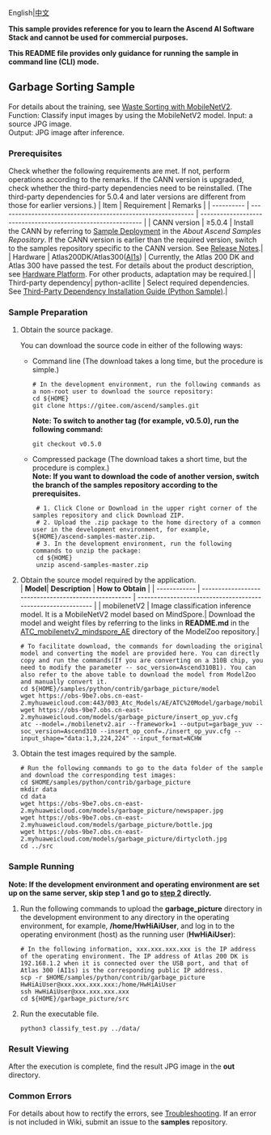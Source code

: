 English|[中文](README_CN.md) 

**This sample provides reference for you to learn the Ascend AI Software Stack and cannot be used for commercial purposes.**

**This README file provides only guidance for running the sample in command line (CLI) mode.**

## Garbage Sorting Sample
For details about the training, see [Waste Sorting with MobileNetV2](https://gitee.com/ascend/samples/wikis/MobileNetV2%E5%9E%83%E5%9C%BE%E5%88%86%E7%B1%BB?sort_id=3404387).    
Function: Classify input images by using the MobileNetV2 model. 
Input: a source JPG image.  
Output: JPG image after inference.

### Prerequisites
Check whether the following requirements are met. If not, perform operations according to the remarks. If the CANN version is upgraded, check whether the third-party dependencies need to be reinstalled. (The third-party dependencies for 5.0.4 and later versions are different from those for earlier versions.)
| Item      | Requirement                                                        | Remarks                                                        |
| ---------- | ------------------------------------------------------------ | ------------------------------------------------------------ |
| CANN version  | ≥5.0.4                                                     | Install the CANN by referring to [Sample Deployment](https://gitee.com/ascend/samples#%E5%AE%89%E8%A3%85) in the *About Ascend Samples Repository*. If the CANN version is earlier than the required version, switch to the samples repository specific to the CANN version. See [Release Notes](https://gitee.com/ascend/samples/blob/master/README.md).|
| Hardware  | Atlas200DK/Atlas300([AI1s](https://support.huaweicloud.com/en-us/productdesc-ecs/ecs_01_0047.html#ecs_01_0047__section78423209366)) | Currently, the Atlas 200 DK and Atlas 300 have passed the test. For details about the product description, see [Hardware Platform](https://ascend.huawei.com/en/#/hardware/product). For other products, adaptation may be required.|
| Third-party dependency| python-acllite                                               | Select required dependencies. See [Third-Party Dependency Installation Guide (Python Sample)](https://gitee.com/ascend/samples/tree/master/python/environment).|

### Sample Preparation

1. Obtain the source package.

   You can download the source code in either of the following ways:  
    - Command line (The download takes a long time, but the procedure is simple.)
       ```    
       # In the development environment, run the following commands as a non-root user to download the source repository:   
       cd ${HOME}     
       git clone https://gitee.com/ascend/samples.git
       ```
       **Note: To switch to another tag (for example, v0.5.0), run the following command:**
       ```
       git checkout v0.5.0
       ```
    - Compressed package (The download takes a short time, but the procedure is complex.)  
       **Note: If you want to download the code of another version, switch the branch of the samples repository according to the prerequisites.**  
       
       ``` 
        # 1. Click Clone or Download in the upper right corner of the samples repository and click Download ZIP.   
        # 2. Upload the .zip package to the home directory of a common user in the development environment, for example, ${HOME}/ascend-samples-master.zip.    
        # 3. In the development environment, run the following commands to unzip the package:    
        cd ${HOME}    
        unzip ascend-samples-master.zip
       ```

2. Obtain the source model required by the application.   
    | **Model**| **Description**                                        | **How to Obtain**                                            |
    | ------------ | ---------------------------------------------------- | ------------------------------------------------------------ |
    | mobilenetV2  | Image classification inference model. It is a MobileNetV2 model based on MindSpore.| Download the model and weight files by referring to the links in **README.md** in the [ATC_mobilenetv2_mindspore_AE](https://gitee.com/ascend/ModelZoo-TensorFlow/tree/master/TensorFlow/contrib/cv/garbage_classification/ATC_mobilenetv2_mindspore_AE) directory of the ModelZoo repository.|
    ```
    # To facilitate download, the commands for downloading the original model and converting the model are provided here. You can directly copy and run the commands(If you are converting on a 310B chip, you need to modify the parameter -- soc_version=Ascend310B1). You can also refer to the above table to download the model from ModelZoo and manually convert it.    
    cd ${HOME}/samples/python/contrib/garbage_picture/model    
    wget https://obs-9be7.obs.cn-east-2.myhuaweicloud.com:443/003_Atc_Models/AE/ATC%20Model/garbage/mobilenetv2.air   
    wget https://obs-9be7.obs.cn-east-2.myhuaweicloud.com/models/garbage_picture/insert_op_yuv.cfg
    atc --model=./mobilenetv2.air --framework=1 --output=garbage_yuv --soc_version=Ascend310 --insert_op_conf=./insert_op_yuv.cfg --input_shape="data:1,3,224,224" --input_format=NCHW
    ```

3. Obtain the test images required by the sample.
    ```
    # Run the following commands to go to the data folder of the sample and download the corresponding test images:
    cd $HOME/samples/python/contrib/garbage_picture
    mkdir data
    cd data
    wget https://obs-9be7.obs.cn-east-2.myhuaweicloud.com/models/garbage_picture/newspaper.jpg
    wget https://obs-9be7.obs.cn-east-2.myhuaweicloud.com/models/garbage_picture/bottle.jpg    
    wget https://obs-9be7.obs.cn-east-2.myhuaweicloud.com/models/garbage_picture/dirtycloth.jpg 
    cd ../src  
    ```
### Sample Running

**Note: If the development environment and operating environment are set up on the same server, skip step 1 and go to [step 2](#step_2) directly.**  

1. Run the following commands to upload the **garbage_picture** directory in the development environment to any directory in the operating environment, for example, **/home/HwHiAiUser**, and log in to the operating environment (host) as the running user (**HwHiAiUser**):
    ```
    # In the following information, xxx.xxx.xxx.xxx is the IP address of the operating environment. The IP address of Atlas 200 DK is 192.168.1.2 when it is connected over the USB port, and that of Atlas 300 (AI1s) is the corresponding public IP address.
    scp -r $HOME/samples/python/contrib/garbage_picture HwHiAiUser@xxx.xxx.xxx.xxx:/home/HwHiAiUser
    ssh HwHiAiUser@xxx.xxx.xxx.xxx
    cd ${HOME}/garbage_picture/src    
    ```
2. <a name="step_2"></a>Run the executable file.
    ```
    python3 classify_test.py ../data/
    ```

### Result Viewing

After the execution is complete, find the result JPG image in the **out** directory.

### Common Errors
For details about how to rectify the errors, see [Troubleshooting](https://gitee.com/ascend/samples/wikis/%E5%B8%B8%E8%A7%81%E9%97%AE%E9%A2%98%E5%AE%9A%E4%BD%8D/%E4%BB%8B%E7%BB%8D). If an error is not included in Wiki, submit an issue to the **samples** repository.
